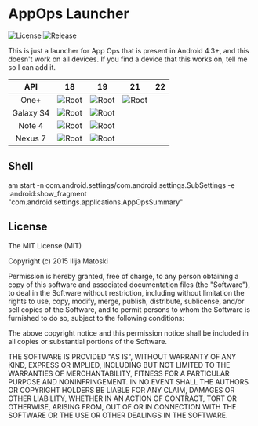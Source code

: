AppOps Launcher
===============

![License](https://img.shields.io/badge/license-MIT-blue.svg "License")
![Release](https://img.shields.io/badge/release-1.0-blue.svg "Release")

This is just a launcher for App Ops that is present in Android 4.3+, and this doesn't work on all devices.
If you find a device that this works on, tell me so I can add it.


|    API    	| 18 	                                                 |               19               	                        | 21	                                                        | 22 	|
|:---------:	|:------------------------------------------------------:|:-----------------------------------------------------:	|:----------------------------------------------------------:	|:--:	|
|   One+   	    | ![Root](https://img.shields.io/badge/ROOT-no-blue.svg) |  ![Root](https://img.shields.io/badge/ROOT-no-blue.svg)	|  ![Root](https://img.shields.io/badge/ROOT-yes-red.svg)    	|    	|
|   Galaxy S4 	| ![Root](https://img.shields.io/badge/ROOT-no-blue.svg) |  ![Root](https://img.shields.io/badge/ROOT-no-blue.svg)  |    	                                                        |    	|
|   Note 4      | ![Root](https://img.shields.io/badge/ROOT-yes-red.svg) |  ![Root](https://img.shields.io/badge/ROOT-yes-red.svg)  |    	                                                        |    	|
|   Nexus 7   	| ![Root](https://img.shields.io/badge/ROOT-yes-red.svg) |  ![Root](https://img.shields.io/badge/ROOT-yes-red.svg)  |    	                                                        |    	|


Shell
-----
am start -n com.android.settings/com.android.settings.SubSettings -e :android:show_fragment "com.android.settings.applications.AppOpsSummary"

License
-------

The MIT License (MIT)

Copyright (c) 2015 Ilija Matoski

Permission is hereby granted, free of charge, to any person obtaining a copy
of this software and associated documentation files (the "Software"), to deal
in the Software without restriction, including without limitation the rights
to use, copy, modify, merge, publish, distribute, sublicense, and/or sell
copies of the Software, and to permit persons to whom the Software is
furnished to do so, subject to the following conditions:

The above copyright notice and this permission notice shall be included in
all copies or substantial portions of the Software.

THE SOFTWARE IS PROVIDED "AS IS", WITHOUT WARRANTY OF ANY KIND, EXPRESS OR
IMPLIED, INCLUDING BUT NOT LIMITED TO THE WARRANTIES OF MERCHANTABILITY,
FITNESS FOR A PARTICULAR PURPOSE AND NONINFRINGEMENT. IN NO EVENT SHALL THE
AUTHORS OR COPYRIGHT HOLDERS BE LIABLE FOR ANY CLAIM, DAMAGES OR OTHER
LIABILITY, WHETHER IN AN ACTION OF CONTRACT, TORT OR OTHERWISE, ARISING FROM,
OUT OF OR IN CONNECTION WITH THE SOFTWARE OR THE USE OR OTHER DEALINGS IN
THE SOFTWARE.